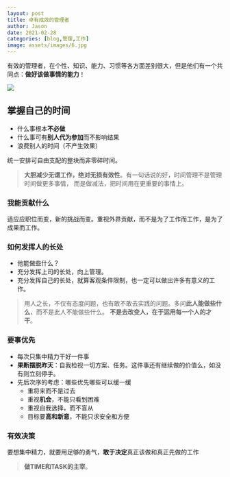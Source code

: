 ```yaml
---
layout: post
title: 卓有成效的管理者
author: Jason
date: 2021-02-28
categories: [blog,管理,工作]
image: assets/images/6.jpg
---
```


有效的管理者，在个性、知识、能力、习惯等各方面差别很大，但是他们有一个共同点：**做好该做事情的能力**！

![](https://raw.githubusercontent.com/icodingc/icodingc.github.io/main/img/Effective_Executive.png)

## 掌握自己的时间
- 什么事根本**不必做**
- 什么事可有**别人代为参加**而不影响结果
- 浪费别人的时间（不产生效果）

统一安排可自由支配的整块而非零碎时间。

> **大胆减少无谓工作，绝对无损有效性**。有一句话说的好，时间管理不是管理时间做更多事情，
> 而是做减法，把时间用在更重要的事情上。

### 我能贡献什么

适应应职位而变，新的挑战而变。重视外界贡献，而不是为了工作而工作，是为了成果而工作。

### 如何发挥人的长处
- 他能做些什么？
- 充分发挥上司的长处，向上管理。
- 充分发挥自己的长处，就算客观条件限制，也一定可以做出许多有意义的工作。

> 用人之长，不仅有态度问题，也有敢不敢去实践的问题。多问**此人能做些什么**，而不是此人不能做些什么。
> **不是去改变人，在于运用每一个人的才干**。

### 要事优先
- 每次只集中精力干好一件事
- **果断摆脱昨天**：自我检视一切方案、任务。这件事还有继续做的价值么，如没有则立刻停手。
- 先后次序的考虑：哪些优先哪些可以缓一缓
  *  重将来而不是过去
  *  重视**机会**，不能只看到困难
  *  重视自我选择，而不盲从
  *  目标要**高和新意**，不能只求安全和方便

### 有效决策

要想集中精力，就要用足够的勇气，**敢于决定**真正该做和真正先做的工作


> **做TIME和TASK的主宰**。